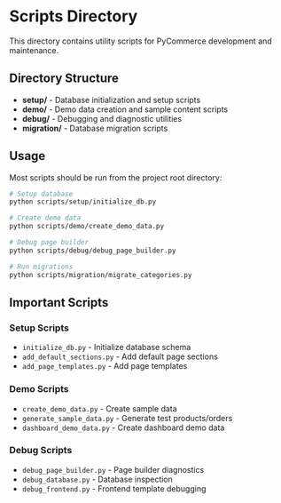 
# Scripts Directory

This directory contains utility scripts for PyCommerce development and maintenance.

## Directory Structure

- **setup/** - Database initialization and setup scripts
- **demo/** - Demo data creation and sample content scripts  
- **debug/** - Debugging and diagnostic utilities
- **migration/** - Database migration scripts

## Usage

Most scripts should be run from the project root directory:

```bash
# Setup database
python scripts/setup/initialize_db.py

# Create demo data
python scripts/demo/create_demo_data.py

# Debug page builder
python scripts/debug/debug_page_builder.py

# Run migrations
python scripts/migration/migrate_categories.py
```

## Important Scripts

### Setup Scripts
- `initialize_db.py` - Initialize database schema
- `add_default_sections.py` - Add default page sections
- `add_page_templates.py` - Add page templates

### Demo Scripts  
- `create_demo_data.py` - Create sample data
- `generate_sample_data.py` - Generate test products/orders
- `dashboard_demo_data.py` - Create dashboard demo data

### Debug Scripts
- `debug_page_builder.py` - Page builder diagnostics
- `debug_database.py` - Database inspection
- `debug_frontend.py` - Frontend template debugging
